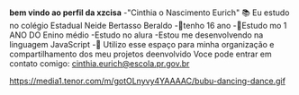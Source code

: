 **bem vindo ao perfil da xzcisa**
-"Cinthia o Nascimento Eurich"
📚 Eu estudo no colégio Estadual Neide Bertasso Beraldo 
-🎳tenho 16 ano 
-📘Estudo mo 1 ANO DO Enino médio
-Estudo no alura
-Estou me desenvolvendo na linguagem JavaScript
-🌻 Utilizo esse espaço para minha organização e compartilhamento dos meu projetos deenvolvido
Voce pode entrar em contato comigo:
cinthia.eurich@escola.pr.gov.br

https://media1.tenor.com/m/gotOLnyvy4YAAAAC/bubu-dancing-dance.gif
